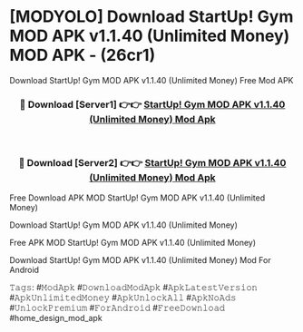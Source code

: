 # [MODYOLO] Download StartUp! Gym MOD APK v1.1.40 (Unlimited Money) MOD APK - (26cr1)
Download StartUp! Gym MOD APK v1.1.40 (Unlimited Money) Free Mod APK

<div align="center">
<h3>🔴 Download [Server1] 👉👉 <a href="https://apk-comot.site?title=StartUp!_Gym_MOD_APK_v1.1.40_(Unlimited_Money)">StartUp! Gym MOD APK v1.1.40 (Unlimited Money) Mod Apk</a></h3><br>

<h3>🔴 Download [Server2] 👉👉 <a href="https://apk-comot.site?title=StartUp!_Gym_MOD_APK_v1.1.40_(Unlimited_Money)">StartUp! Gym MOD APK v1.1.40 (Unlimited Money) Mod Apk</a></h3>
</div>


Free Download APK MOD StartUp! Gym MOD APK v1.1.40 (Unlimited Money)

Download StartUp! Gym MOD APK v1.1.40 (Unlimited Money) 

Free APK MOD StartUp! Gym MOD APK v1.1.40 (Unlimited Money) 

Download StartUp! Gym MOD APK v1.1.40 (Unlimited Money) Mod For Android

𝚃𝚊𝚐𝚜: #𝙼𝚘𝚍𝙰𝚙𝚔 #𝙳𝚘𝚠𝚗𝚕𝚘𝚊𝚍𝙼𝚘𝚍𝙰𝚙𝚔 #𝙰𝚙𝚔𝙻𝚊𝚝𝚎𝚜𝚝𝚅𝚎𝚛𝚜𝚒𝚘𝚗 #𝙰𝚙𝚔𝚄𝚗𝚕𝚒𝚖𝚒𝚝𝚎𝚍𝙼𝚘𝚗𝚎𝚢 #𝙰𝚙𝚔𝚄𝚗𝚕𝚘𝚌𝚔𝙰𝚕𝚕 #𝙰𝚙𝚔𝙽𝚘𝙰𝚍𝚜 #𝚄𝚗𝚕𝚘𝚌𝚔𝙿𝚛𝚎𝚖𝚒𝚞𝚖 #𝙵𝚘𝚛𝙰𝚗𝚍𝚛𝚘𝚒𝚍 #𝙵𝚛𝚎𝚎𝙳𝚘𝚠𝚗𝚕𝚘𝚊𝚍 #home_design_mod_apk